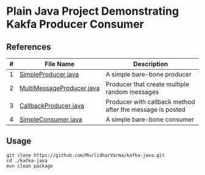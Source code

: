 # Plain Java Project Demonstrating Kakfa Producer Consumer

## References
| # | File Name                                                                                  | Description                                               |
|---|--------------------------------------------------------------------------------------------|-----------------------------------------------------------|
| 1 | [SimpleProducer.java](src/main/java/com/aipeel/example01/SimpleProducer.java)             | A simple bare-bone producer                               |
| 2 | [MultiMessageProducer.java](src/main/java/com/aipeel/example01/MultiMessageProducer.java) | Producer that create multiple random messages             |
| 3 | [CallbackProducer.java](src/main/java/com/aipeel/example01/CallbackProducer.java)   | Producer with callback method after the message is posted |
| 4 | [SimpleConsumer.java](src/main/java/com/aipeel/example01/SimpleConsumer.java)             | A simple bare-bone consumer                               |


## Usage
```
git clone https://github.com/MurlidharVarma/kafka-java.git
cd ./kafka-java
mvn clean package
```
